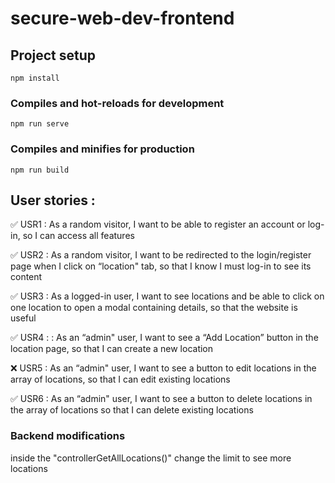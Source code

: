 # secure-web-dev-frontend

## Project setup
```
npm install
```

### Compiles and hot-reloads for development
```
npm run serve
```

### Compiles and minifies for production
```
npm run build
```

## User stories :

✅ USR1 : As a random visitor, I want to be able to register an account or log-in, so I can
access all features

✅ USR2 : As a random visitor, I want to be redirected to the login/register page when I click on
“location" tab, so that I know I must log-in to see its content

✅ USR3 : As a logged-in user, I want to see locations and be able to click on one location to
open a modal containing details, so that the website is useful

✅ USR4 : : As an “admin" user, I want to see a “Add Location” button in the location page, so
that I can create a new location

❌ USR5 : As an “admin" user, I want to see a button to edit locations in the array of locations,
so that I can edit existing locations

✅ USR6 : As an “admin" user, I want to see a button to delete locations in the array of
locations so that I can delete existing locations

### Backend modifications 
inside the "controllerGetAllLocations()" change the limit to see more locations 